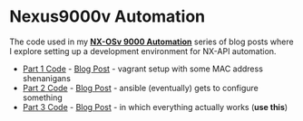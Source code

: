 # Nexus9000v Automation

The code used in my **[NX-OSv 9000 Automation](https://www.trueneutral.eu/tag/labs.html)** series of blog posts where I explore setting up a development environment for NX-API automation.

- [Part 1 Code](https://github.com/cmsirbu/nx9kv/blob/master/1/) - [Blog Post](https://www.trueneutral.eu/2017/nxosv-1.html) - vagrant setup with some MAC address shenanigans
- [Part 2 Code](https://github.com/cmsirbu/nx9kv/blob/master/2/) - [Blog Post](https://www.trueneutral.eu/2017/nxosv-2.html) - ansible (eventually) gets to configure something
- [Part 3 Code](https://github.com/cmsirbu/nx9kv/blob/master/3/) - [Blog Post](https://www.trueneutral.eu/2018/nxosv-3.html) - in which everything actually works (**use this**)
